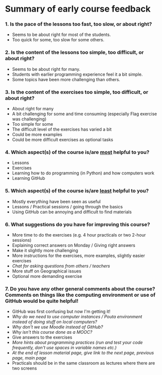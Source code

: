 # Summary of early course feedback
 
### 1. Is the pace of the lessons too fast, too slow, or about right?

 - Seems to be about right for most of the students. 
 - Too quick for some, too slow for some others.

### 2. Is the content of the lessons too simple, too difficult, or about right?

 - Seems to be about right for many. 
 - Students with earlier programming experience feel it a bit simple. 
 - Some topics have been more challenging than others.  

### 3. Is the content of the exercises too simple, too difficult, or about right?

 - About right for many
 - A bit challenging for some and time consuming (especially Flag exercise was challenging)
 - Too simple for some 
 - The difficult level of the exercises has varied a bit
 - Could be more examples
 - Could be more difficult exercises as optional tasks 

### 4. Which aspect(s) of the course is/are <u>most</u> helpful to you?

 - Lessons
 - Exercises
 - Learning how to do programming (in Python) and how computers work
 - Learning GitHub 

### 5. Which aspect(s) of the course is/are <u>least</u> helpful to you?

 - Mostly everything have been seen as useful
 - Lessons / Practical sessions / going through the basics
 - Using GitHub can be annoying and difficult to find materials

### 6. What suggestions do you have for improving this course?

 - More time to do the exercises (e.g. 4 hour practicals or two 2-hour sessions)
 - Explaining correct answers on Monday / Giving right answers
 - Make it slightly more challenging
 - More instructions for the exercises, more examples, slightly easier exercises
 - *Chat for asking questions from others / teachers*
 - More stuff on Geographical issues
 - Optional more demanding exercise 

### 7. Do you have any other general comments about the course? Comments on things like the computing environment or use of GitHub would be quite helpful!

 - GitHub was first confusing but now I'm getting it!
 - *Why do we need to use computer instances / Pouta environment instead of doing stuff on local computers?*
 - *Why don't we use Moodle instead of GitHub?*
 - *Why isn't this course done as a MOOC?*
 - Give answers to the exercises
 - *More hints about programming practices (run and test your code frequently, don't use spaces in variable names etc.)*
 - *At the end of lesson material page, give link to the next page, previous page, main page*
 - Practicals should be in the same classroom as lectures where there are two screens
